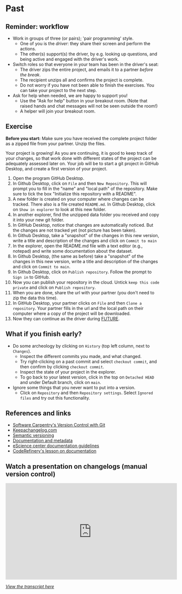 # Past

## Reminder: workflow

- Work in groups of three (or pairs); 'pair programming' style.
  - One of you is the _driver_: they share their screen and perform the actions.
  - The other(s) support(s) the driver, by e.g. looking up questions, and being
    active and engaged with the driver's work.
- Switch roles so that everyone in your team has been in the driver's seat:
  - The driver zips the entire project, and emails it to a partner *before the
    break*.
  - The recipient unzips all and confirms the project is complete.
  - Do not worry if you have not been able to finish the exercises. You can take
    your project to the next step.
- Ask for help when needed, we are happy to support you!
  - Use the "Ask for help" button in your breakout room. (Note that raised hands
    and chat messages will not be seen outside the room!)
  - A helper will join your breakout room.

## Exercise

**Before you start:** Make sure you have received the complete project folder as
a zipped file from your partner. Unzip the files.

Your project is growing! As you are continuing, it is good to keep track of your
changes, so that work done with different states of the project can be
adequately assessed later on. Your job will be to start a git project in GitHub Desktop, and create a first version of your project.

1. Open the program GitHub Desktop.
1. In Github Desktop, click on `File` and then `New Repository`. This will prompt you to fill in the "name" and "local path" of the repository. Make sure to tick the box "Initialize this repository with a README".
1. A new folder is created on your computer where changes can be tracked. There also is a file created `README.md`. In Github Desktop, click on `Show in explorer` to look at this new folder.
1. In another explorer, find the unzipped data folder you received and copy it into your new git folder.
1. In GitHub Desktop, notice that changes are automatically noticed. But the changes are not tracked yet (not picture has been taken).
1. In Github Desktop, take a "snapshot" of the changes in this new version, write a title and description of the changes and click on `Commit to main`
1. In the explorer, open the README.md file with a text editor (e.g., notepad) and write some documentation about the dataset.
1. In Github Desktop, (the same as before) take a "snapshot" of the changes in this new version, write a title and description of the changes and click on `Commit to main`.
1. In Github Desktop, click on `Publish repository`. Follow the prompt to `Sign in` to GitHub.
1. Now you can publish your repository in the cloud. Untick `keep this code private` and click on `Publish repository`.
1. When you are done, share the url with your partner (you don't need to zip the data this time).
1. In GitHub Desktop, your partner clicks on `File` and then `Clone a repository`. Your partner fills in the url and the local path on their computer where a copy of the project will be downloaded.
1. Now they can continue as the driver during [FUTURE](future.md).

## What if you finish early?
- Do some archeology by clicking on `History` (top left column, next to `Changes`).
  - Inspect the different commits you made, and what changed.
  - Try right-clicking on a past commit and select `checkout commit`, and then confirm by clicking `checkout commit`.
  - Inspect the state of your project in the explorer.
  - To go back to your latest version, click in the top on `Detached HEAD` and under Default branch, click on `main`.
- Ignore some things that you never want to put into a version.
  - Click on `Repository` and then `Repository settings`. Select `Ignored files` and try out this functionality.



## References and links

- [Software Carpentry's Version Control with Git](https://swcarpentry.github.io/git-novice/)
- [Keepachangelog.com](https://keepachangelog.com/en/1.0.0/)
- [Semantic versioning](https://semver.org/spec/v2.0.0.html)
- [Documentation and metadata](https://the-turing-way.netlify.app/reproducible-research/rdm/rdm-metadata.html)
- [eScience center documentation guidelines](https://guide.esciencecenter.nl/#/best_practices/documentation)
- [CodeRefinery's lesson on documentation](https://coderefinery.github.io/documentation/)

## Watch a presentation on changelogs (manual version control)

<iframe width="560" height="315" src="https://www.youtube.com/embed/7GhMCBZG10s" title="YouTube video player" frameborder="0" allow="accelerometer; autoplay; clipboard-write; encrypted-media; gyroscope; picture-in-picture" allowfullscreen></iframe>

_[View the transcript here](../transcripts/project_history.md)_
